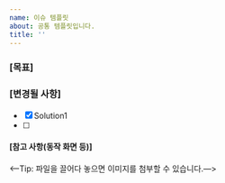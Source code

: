 ```yaml
---
name: 이슈 템플릿
about: 공통 템플릿입니다.
title: ''
---
```


### [목표]


### [변경될 사항]
- [x] Solution1
- [ ]


#### [참고 사항(동작 화면 등)]
<—Tip: 파일을 끌어다 놓으면 이미지를 첨부할 수 있습니다.—>
